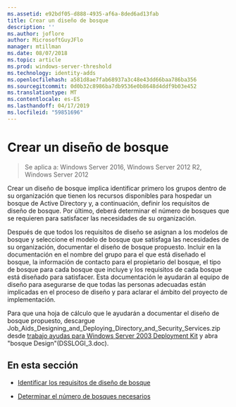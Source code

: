 ```yaml
---
ms.assetid: e92bdf05-d888-4935-af6a-8ded6ad13fab
title: Crear un diseño de bosque
description: ''
ms.author: joflore
author: MicrosoftGuyJFlo
manager: mtillman
ms.date: 08/07/2018
ms.topic: article
ms.prod: windows-server-threshold
ms.technology: identity-adds
ms.openlocfilehash: a581d8ae7fab68937a3c48e43dd66baa786ba356
ms.sourcegitcommit: 0d0b32c8986ba7db9536e0b8648d4ddf9b03e452
ms.translationtype: MT
ms.contentlocale: es-ES
ms.lasthandoff: 04/17/2019
ms.locfileid: "59851696"
---
```

# <a name="creating-a-forest-design"></a>Crear un diseño de bosque

>Se aplica a: Windows Server 2016, Windows Server 2012 R2, Windows Server 2012

Crear un diseño de bosque implica identificar primero los grupos dentro de su organización que tienen los recursos disponibles para hospedar un bosque de Active Directory y, a continuación, definir los requisitos de diseño de bosque. Por último, deberá determinar el número de bosques que se requieren para satisfacer las necesidades de su organización.  
  
Después de que todos los requisitos de diseño se asignan a los modelos de bosque y seleccione el modelo de bosque que satisfaga las necesidades de su organización, documentar el diseño de bosque propuesto. Incluir en la documentación en el nombre del grupo para el que está diseñado el bosque, la información de contacto para el propietario del bosque, el tipo de bosque para cada bosque que incluye y los requisitos de cada bosque está diseñado para satisfacer. Esta documentación le ayudarán al equipo de diseño para asegurarse de que todas las personas adecuadas están implicadas en el proceso de diseño y para aclarar el ámbito del proyecto de implementación.  
  
Para que una hoja de cálculo que le ayudarán a documentar el diseño de bosque propuesto, descargue Job_Aids_Designing_and_Deploying_Directory_and_Security_Services.zip desde [trabajo ayudas para Windows Server 2003 Deployment Kit](https://go.microsoft.com/fwlink/?LinkID=102558) y abra "bosque Design"(DSSLOGI_3.doc).  
  
## <a name="in-this-section"></a>En esta sección  
  
- [Identificar los requisitos de diseño de bosque](../../ad-ds/plan/Identifying-Forest-Design-Requirements.md)  
  
- [Determinar el número de bosques necesarios](../../ad-ds/plan/Determining-the-Number-of-Forests-Required.md)  

